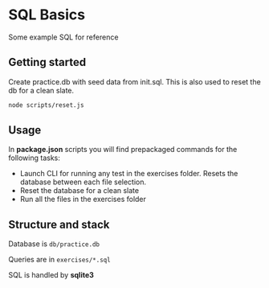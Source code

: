 # SQL Basics

Some example SQL for reference

## Getting started

Create practice.db with seed data from init.sql. This is also used to reset the db for a clean slate.

```bash
node scripts/reset.js
```

## Usage

In **package.json** scripts you will find prepackaged commands for the following tasks:

* Launch CLI for running any test in the exercises folder. Resets the database between each file selection.
* Reset the database for a clean slate
* Run all the files in the exercises folder

## Structure and stack

Database is `db/practice.db`

Queries are in `exercises/*.sql`

SQL is handled by **sqlite3**
